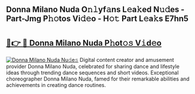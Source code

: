 ## Donna Milano Nuda O𝚗𝚕yf𝚊ns L𝚎a𝚔ed N𝚞𝚍es - Part-Jmg P𝚑𝚘tos Vi𝚍𝚎o - H𝚘𝚝 Part L𝚎a𝚔s E7hn5

# <h2><a href="http://kf1t0g.oniu.top/?m=Donna+Milano+Nuda">🔗👉 🔴 Donna Milano Nuda P𝚑ot𝚘𝚜 V𝚒d𝚎o</a></h2>

[![Donna Milano Nuda Nu𝚍e𝚜](https://i.imgur.com/0qMVB7G.gif)](http://kf1t0g.oniu.top/?m=Donna+Milano+Nuda)
Digital content creator and amusement provider Donna Milano Nuda, celebrated for sharing dance and lifestyle ideas through trending dance sequences and short videos. Exceptional choreographer Donna Milano Nuda, famed for their remarkable abilities and achievements in creating dance routines.  
